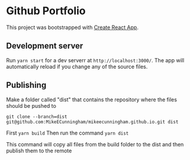 # Github Portfolio

This project was bootstrapped with [Create React App](https://github.com/facebook/create-react-app).

## Development server

Run `yarn start` for a dev serverr at `http://localhost:3000/`. The app will automatically reload if you change any of the source files.

## Publishing

Make a folder called "dist" that contains the repository where the files should be pushed to
```
git clone --branch=dist git@github.com:MikeECunningham/mikeecunningham.github.io.git dist
```
First `yarn build`
Then run the command `yarn dist`

This command will copy all files from the build folder to the dist and then publish them to the remote